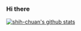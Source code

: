 ### Hi there
[![shih-chuan's github stats](https://github-readme-stats.vercel.app/api?username=shih-chuan&count_private=true&&show_icons=true&theme=prussian)](https://github.com/anuraghazra/github-readme-stats)
<!--
**shih-chuan/shih-chuan** is a ✨ _special_ ✨ repository because its `README.md` (this file) appears on your GitHub profile.

Here are some ideas to get you started:

- 🔭 I’m currently working on ...
- 🌱 I’m currently learning ...
- 👯 I’m looking to collaborate on ...
- 🤔 I’m looking for help with ...
- 💬 Ask me about ...
- 📫 How to reach me: ...
- 😄 Pronouns: ...
- ⚡ Fun fact: ...
-->
